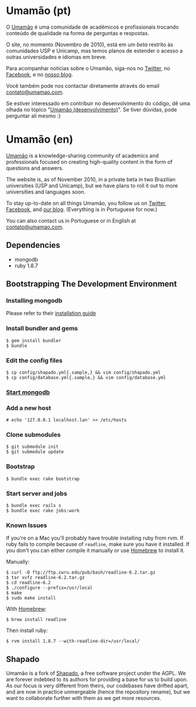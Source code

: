 # Umamão (pt)

O [Umamão](http://umamao.com) é uma comunidade de acadêmicos e
profissionais trocando conteúdo de qualidade na forma de perguntas e
respostas.

O site, no momento (Novembro de 2010), está em um *beta* restrito às
comunidades USP e Unicamp, mas temos planos de estender o acesso a
outras universidades e idiomas em breve.

Para acompanhar notícias sobre o Umamão, siga-nos no
[Twitter](http://twitter.com/umamao), no
[Facebook](http://www.facebook.com/pages/Umamao/110957438924904), e no
[nosso blog](http://blog.umamao.com).

Você também pode nos contactar diretamente através do email
contato@umamao.com.

Se estiver interessado em contribuir no desenvolvimento do código, dê
uma olhada no tópico "[Umamão
(desenvolvimento)](http://umamao.com/topics/Umam%C3%A3o-desenvolvimento)". Se
tiver dúvidas, pode perguntar ali mesmo :)

# Umamão (en)

[Umamão](http://umamao.com) is a knowledge-sharing community of
academics and professionals focused on creating high-quality content
in the form of questions and answers.

The website is, as of November 2010, in a private beta in two
Brazilian universities (USP and Unicamp), but we have plans to roll it
out to more universities and languages soon.

To stay up-to-date on all things Umamão, you follow us on
[Twitter](http://twitter.com/umamao),
[Facebook](http://www.facebook.com/pages/Umamao/110957438924904), and
[our blog](http://blog.umamao.com). (Everything is in Portuguese for
now.)

You can also contact us in Portuguese or in English at
contato@umamao.com.

## Dependencies
   - mongodb
   - ruby 1.8.7

## Bootstrapping The Development Environment
### Installing mongodb
Please refer to their [installation guide](http://www.mongodb.org/display/DOCS/Quickstart)

### Install bundler and gems
    $ gem install bundler
    $ bundle

### Edit the config files
    $ cp config/shapado.yml{.sample,} && vim config/shapado.yml
    $ cp config/database.yml{.sample,} && vim config/database.yml

### [Start mongodb](http://www.mongodb.org/display/DOCS/Quickstart)

### Add a new host
    # echo '127.0.0.1 localhost.lan' >> /etc/hosts

### Clone submodules
    $ git submodule init
    $ git submodule update

### Bootstrap
    $ bundle exec rake bootstrap

### Start server and jobs
    $ bundle exec rails s
    $ bundle exec rake jobs:work

### Known Issues
If you're on a Mac you'll probably have trouble installing ruby from rvm. If
ruby fails to compile because of `readline`, make sure you have it installed.
If you don't you can either compile it manually or use
[Homebrew](https://github.com/mxcl/homebrew) to install it.

Manually:

    $ curl -O ftp://ftp.cwru.edu/pub/bash/readline-6.2.tar.gz
    $ tar xvfz readline-6.2.tar.gz
    $ cd readline-6.2
    $ ./configure --prefix=/usr/local
    $ make
    $ sudo make install

With [Homebrew](https://github.com/mxcl/homebrew):

    $ brew install readline

Then install ruby:

    $ rvm install 1.8.7 --with-readline-dir=/usr/local/

## Shapado

Umamão is a fork of [Shapado](http://shapado.com), a free software
project under the AGPL. We are forever indebted to its authors for
providing a base for us to build upon. As our focus is very different
from theirs, our codebases have drifted apart, and are now in practice
unmergeable (hence the repository rename), but we want to collaborate
further with them as we get more resources.
